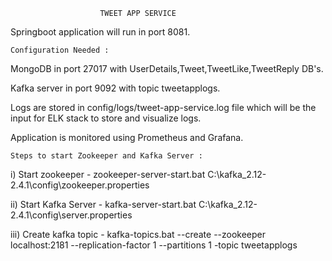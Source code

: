 						TWEET APP SERVICE
	
Springboot application will run in port 8081.
	
	Configuration Needed : 

MongoDB in port 27017 with UserDetails,Tweet,TweetLike,TweetReply DB's.

Kafka server in port 9092 with topic tweetapplogs.

Logs are stored in config/logs/tweet-app-service.log file which will be the input for ELK stack to store and visualize logs. 

Application is monitored using Prometheus and Grafana.


	Steps to start Zookeeper and Kafka Server :

i)   Start zookeeper    - zookeeper-server-start.bat C:\kafka_2.12-2.4.1\config\zookeeper.properties

ii)  Start Kafka Server - kafka-server-start.bat C:\kafka_2.12-2.4.1\config\server.properties

iii) Create kafka topic - kafka-topics.bat --create --zookeeper localhost:2181 --replication-factor 1 --partitions 1 -topic tweetapplogs

